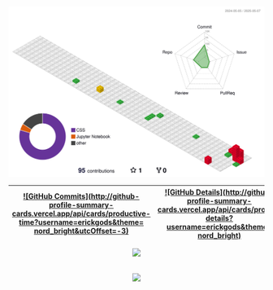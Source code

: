 


  ![Status](./profile-3d-contrib/profile-gitblock.svg)
  

  
 | [![GitHub Commits](http://github-profile-summary-cards.vercel.app/api/cards/productive-time?username=erickgods&theme=	nord_bright&utcOffset=-3)](https://github.com/vn7n24fzkq/github-profile-summary-cards) | [![GitHub Details](http://github-profile-summary-cards.vercel.app/api/cards/profile-details?username=erickgods&theme=	nord_bright)](https://github.com/vn7n24fzkq/github-profile-summary-cards) |  
 | ----------- | ----------- |


 
  <div align="center" >
<a href="https://skillicons.dev"   >
  <img src="https://skillicons.dev/icons?i=git,vscode,javascript,typescript,css,html,react,next,tailwind,sass,nodejs,figma,github,discord,obsidian,notion,python,linkedin,instagram" />
</a>
  <br />

  </div>

 
##
   <div align="center" >
     <img src="https://github-profile-trophy.vercel.app/?username=erickgods&row=1&column=6&theme=flat&margin-w=15&margin-h=15"/>
  </div>
  
 






 
  
  

  



